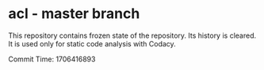 # acl - master branch

This repository contains frozen state of the repository.
Its history is cleared. It is used only for static code
analysis with Codacy.

Commit Time: 1706416893